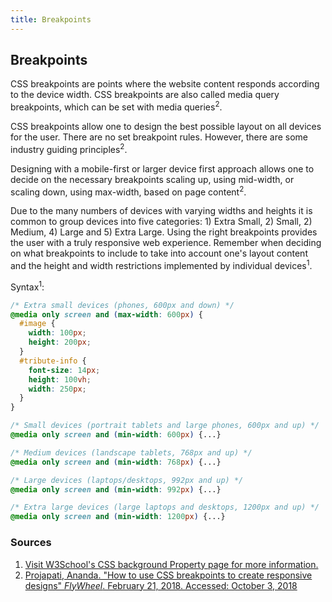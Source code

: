 ```yaml
---
title: Breakpoints
---
```


## Breakpoints

CSS breakpoints are points where the website content responds according to the device width.  CSS breakpoints are also called media query breakpoints, which can be set with media queries<sup>2</sup>.

CSS breakpoints allow one to design the best possible layout on all devices for the user.  There are no set breakpoint rules.  However, there are some industry guiding principles<sup>2</sup>.  

Designing with a mobile-first or larger device first approach allows one to decide on the necessary breakpoints scaling up, using mid-width, or scaling down, using max-width, based on page content<sup>2</sup>.

Due to the many numbers of devices with varying widths and heights it is common to group devices into five categories: 1) Extra Small, 2) Small, 2) Medium, 4) Large and 5) Extra Large.  Using the right breakpoints provides the user with a truly responsive web experience.  Remember when deciding on what breakpoints to include to take into account one's layout content and the height and width restrictions implemented by individual devices<sup>1</sup>.

Syntax<sup>1</sup>:

```css
/* Extra small devices (phones, 600px and down) */
@media only screen and (max-width: 600px) {
  #image { 
    width: 100px;
    height: 200px;
  }
  #tribute-info {
    font-size: 14px;
    height: 100vh;
    width: 250px;
  }
} 

/* Small devices (portrait tablets and large phones, 600px and up) */
@media only screen and (min-width: 600px) {...} 

/* Medium devices (landscape tablets, 768px and up) */
@media only screen and (min-width: 768px) {...} 

/* Large devices (laptops/desktops, 992px and up) */
@media only screen and (min-width: 992px) {...} 

/* Extra large devices (large laptops and desktops, 1200px and up) */
@media only screen and (min-width: 1200px) {...}
```

### Sources

1. [Visit W3School's CSS background Property page for more information.](https://developer.mozilla.org/en-US/docs/Tools/Debugger/How_to/Set_a_breakpoint)
2. [Projapati, Ananda. "How to use CSS breakpoints to create responsive designs" *FlyWheel*. February 21, 2018. Accessed: October 3, 2018](https://getflywheel.com/layout/css-breakpoints-responsive-design-how-to/)
